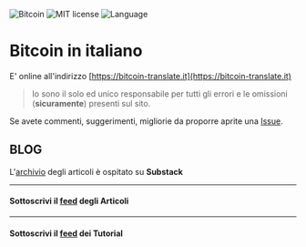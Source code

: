![Bitcoin](https://img.shields.io/badge/bitcoin-btc-orange) ![MIT license](https://img.shields.io/badge/license-MIT-blue) ![Language](https://img.shields.io/badge/language-ITA-green)

# Bitcoin in italiano

E' online all'indirizzo [https://bitcoin-translate.it](https://bitcoin-translate.it)

> Io sono il solo ed unico responsabile per tutti gli errori e le omissioni (__sicuramente__) presenti sul sito.

Se avete commenti, suggerimenti, migliorie da proporre aprite una [Issue](https://github.com/citizen010/bitcoin-translate/issues/new/choose).

## BLOG

L'[archivio](https://btcita.substack.com) degli articoli è ospitato su __Substack__ 

<hr>

#### Sottoscrivi il [feed](https://bitcoin-translate.it/blog/rss.xml) degli __Articoli__

<hr>

#### Sottoscrivi il [feed](https://bitcoin-translate.it/tutorial/rss.xml) dei __Tutorial__


